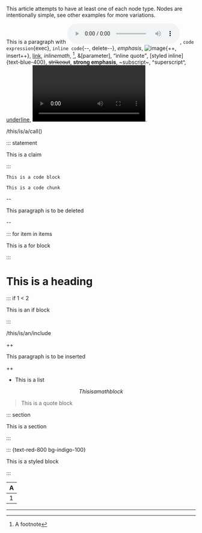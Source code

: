 This article attempts to have at least one of each node type. Nodes are intentionally simple, see other examples for more variations.

This is a paragraph with ![audio](https://example.org/cat.mp3), `code expression`{exec}, `inline code`{--, delete--}, _emphasis_, ![image](https://example.org/cat.jpg){++, insert++}, [link](https://example.org), $inline math$, [^1], &[parameter], <q>inline quote</q>, [styled inline]{text-blue-400}, ~~strikeout~~, **strong emphasis**, ~subscript~, ^superscript^, <u>underline</u>, ![video](https://example.org/cat.mp4).

/this/is/a/call()

::: statement

This is a claim

:::

```
This is a code block
```

```exec
This is a code chunk
```

--

This paragraph is to be deleted

--

::: for item in items

This is a for block

:::

# This is a heading

::: if 1 < 2

This is an if block

:::

/this/is/an/include

++

This paragraph is to be inserted

++

- This is a list

$$
This is a math block
$$

> This is a quote block

::: section

This is a section

:::

::: {text-red-800 bg-indigo-100}

This is a styled block

:::

| A   |
| --- |
| 1   |

***

[^1]: A footnote